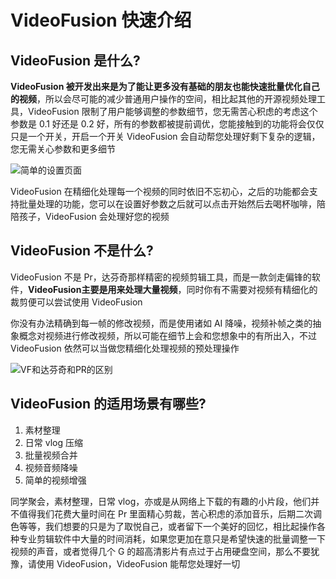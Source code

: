 # VideoFusion 快速介绍

## VideoFusion 是什么?

**VideoFusion 被开发出来是为了能让更多没有基础的朋友也能快速批量优化自己的视频**，所以会尽可能的减少普通用户操作的空间，相比起其他的开源视频处理工具，VideoFusion 限制了用户能够调整的参数细节，您无需苦心积虑的考虑这个参数是 0.1 好还是 0.2 好，所有的参数都被提前调优，您能接触到的功能将会仅仅只是一个开关，开启一个开关 VideoFusion 会自动帮您处理好剩下复杂的逻辑，您无需关心参数和更多细节

![简单的设置页面](/简单的设置页面.png)

VideoFusion 在精细化处理每一个视频的同时依旧不忘初心，之后的功能都会支持批量处理的功能，您可以在设置好参数之后就可以点击开始然后去喝杯咖啡，陪陪孩子，VideoFusion 会处理好您的视频

## VideoFusion 不是什么?

VideoFusion 不是 Pr，达芬奇那样精密的视频剪辑工具，而是一款剑走偏锋的软件，**VideoFusion主要是用来处理大量视频**，同时你有不需要对视频有精细化的裁剪便可以尝试使用 VideoFusion

你没有办法精确到每一帧的修改视频，而是使用诸如 AI 降噪，视频补帧之类的抽象概念对视频进行修改视频，所以可能在细节上会和您想象中的有所出入，不过 VideoFusion 依然可以当做您精细化处理视频的预处理操作

![VF和达芬奇和PR的区别](/VF和达芬奇和PR的区别.png)

## VideoFusion 的适用场景有哪些?

1. 素材整理
2. 日常 vlog 压缩
3. 批量视频合并
4. 视频音频降噪
5. 简单的视频增强

同学聚会，素材整理，日常 vlog，亦或是从网络上下载的有趣的小片段，他们并不值得我们花费大量时间在 Pr 里面精心剪裁，苦心积虑的添加音乐，后期二次调色等等，我们想要的只是为了取悦自己，或者留下一个美好的回忆，相比起操作各种专业剪辑软件中大量的时间消耗，如果您更加在意只是希望快速的批量调整一下视频的声音，或者觉得几个 G 的超高清影片有点过于占用硬盘空间，那么不要犹豫，请使用 VideoFusion，VideoFusion 能帮您处理好一切